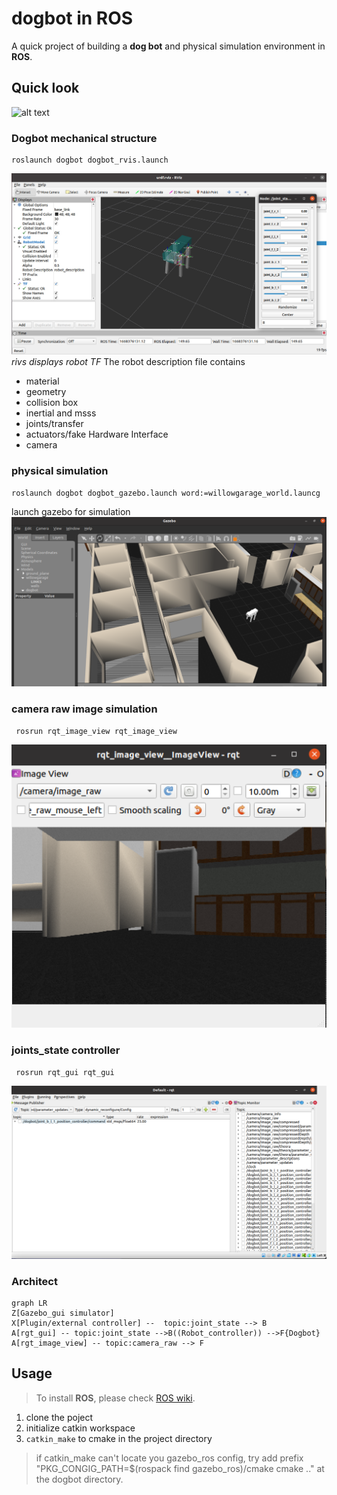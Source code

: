 
# dogbot in ROS

A quick project of building a **dog bot** and physical simulation environment in **ROS**.

## Quick look


![alt text](/doc/ezgif-5-0ebe57dec0.gif)
### Dogbot mechanical structure 

    roslaunch dogbot dogbot_rvis.launch
![alt text](/doc/WechatIMG37.jpeg)
*rivs displays robot TF*
The robot description file contains
 - material
 - geometry
 - collision box
 - inertial and msss
 - joints/transfer
 - actuators/fake Hardware Interface
 - camera
 ### physical simulation

    roslaunch dogbot dogbot_gazebo.launch word:=willowgarage_world.launcg
  
  launch gazebo for  simulation 
![alt text](/doc/WechatIMG38.png)
  
### camera raw image simulation
     rosrun rqt_image_view rqt_image_view
![alt text](/doc/WechatIMG39.png)


### joints_state controller
     rosrun rqt_gui rqt_gui
![alt text](/doc/WechatIMG40.png)

### Architect
```mermaid
graph LR
Z[Gazebo_gui simulator]
X[Plugin/external controller] --  topic:joint_state --> B
A[rgt_gui] -- topic:joint_state -->B((Robot_controller)) -->F{Dogbot}
A[rgt_image_view] -- topic:camera_raw --> F
```
## Usage


> To install **ROS**, please check [ROS wiki](https://wiki.ros.org/ROS/Installation).



 1. clone the poject
 2. initialize catkin workspace
 3.  `catkin_make` to cmake in the project directory

>if catkin_make can't locate you gazebo_ros config, try add prefix "PKG_CONGIG_PATH=$(rospack find gazebo_ros)/cmake cmake .." at the dogbot directory.
